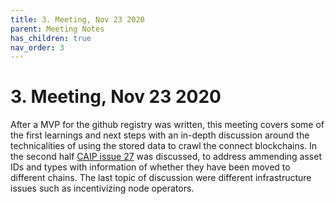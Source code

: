 ```yaml
---
title: 3. Meeting, Nov 23 2020
parent: Meeting Notes
has_children: true
nav_order: 3
---
```


# 3. Meeting, Nov 23 2020

After a MVP for the github registry was written, this meeting covers some of the first learnings and next steps with an in-depth discussion around the technicalities of using the stored data to crawl the connect blockchains.
In the second half [CAIP issue 27](https://github.com/ChainAgnostic/CAIPs/issues/27) was discussed, to address ammending asset IDs and types with information of whether they have been moved to different chains.
The last topic of discussion were different infrastructure issues such as incentivizing node operators.
